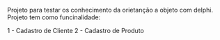 Projeto para testar os conhecimento da orietanção a objeto com delphi. Projeto tem como funcinalidade:

1 - Cadastro de Cliente
2 - Cadastro de Produto
